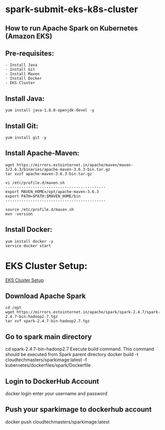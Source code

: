 # spark-submit-eks-k8s-cluster
## How to run Apache Spark on Kubernetes (Amazon EKS)

## Pre-requisites:
    - Install Java
    - Install Git
    - Install Maven
    - Install Docker
    - EKS Cluster
## Install Java:
    yum install java-1.8.0-openjdk-devel -y
## Install Git:
    yum install git -y
## Install Apache-Maven:
    wget https://mirrors.estointernet.in/apache/maven/maven-3/3.6.3/binaries/apache-maven-3.6.3-bin.tar.gz
    tar xvzf apache-maven-3.6.3-bin.tar.gz
    
    vi /etc/profile.d/maven.sh
    --------------------------------------------
    export MAVEN_HOME=/opt/apache-maven-3.6.3
    export PATH=$PATH:$MAVEN_HOME/bin
    --------------------------------------------
    
    source /etc/profile.d/maven.sh
    mvn -version
## Install Docker:
    yum install docker -y
    service docker start
# EKS Cluster Setup:
  [EKS Cluster Setup](https://github.com/cloudtechmasters/eks-cluster-setup.git)
  
## Download Apache Spark 
    cd /opt
    wget https://mirrors.estointernet.in/apache/spark/spark-2.4.7/spark-2.4.7-bin-hadoop2.7.tgz
    tar xvf spark-2.4.7-bin-hadoop2.7.tgz
## Go to spark main directory
   cd spark-2.4.7-bin-hadoop2.7
   Execute build command. This command should be executed from Spark parent directory
   docker build -t cloudtechmasters/sparkimage:latest -f kubernetes/dockerfiles/spark/Dockerfile .
   
## Login to DockerHub Account
   docker login
   enter your username and password
## Push your sparkimage to dockerhub account
   docker push cloudtechmasters/sparkimage:latest
    
